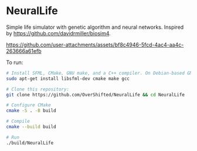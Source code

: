 # NeuralLife
Simple life simulator with genetic algorithm and neural networks.
Inspired by https://github.com/davidrmiller/biosim4.

https://github.com/user-attachments/assets/bf8c4946-5fcd-4ac4-aa4c-263666a61efb

To run:
```sh
# Install SFML, CMake, GNU make, and a C++ compiler. On Debian-based GNU/Linux distributions you can run:
sudo apt-get install libsfml-dev cmake make gcc

# Clone this repository:
git clone https://github.com/OverShifted/NeuralLife && cd NeuralLife

# Configure CMake
cmake -S . -B build

# Compile
cmake --build build

# Run
./build/NeuralLife
```
